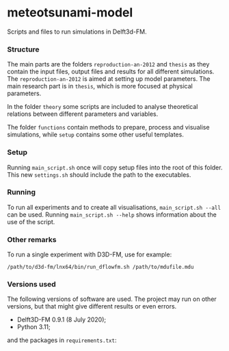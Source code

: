 # meteotsunami-model

Scripts and files to run simulations in Delft3d-FM.


### Structure

The main parts are the folders `reproduction-an-2012` and `thesis` as they contain the input files, output files and results for all different simulations.
The `reproduction-an-2012` is aimed at setting up model parameters.
The main research part is in `thesis`, which is more focused at physical parameters.

In the folder `theory` some scripts are included to analyse theoretical relations between different parameters and variables.

The folder `functions` contain methods to prepare, process and visualise simulations, while `setup` contains some other useful templates.


### Setup

Running `main_script.sh` once will copy setup files into the root of this folder. This new `settings.sh` should include the path to the executables.


### Running

To run all experiments and to create all visualisations, `main_script.sh --all` can be used. Running `main_script.sh --help` shows information about the use of the script.


### Other remarks

To run a single experiment with D3D-FM, use for example:
```
/path/to/d3d-fm/lnx64/bin/run_dflowfm.sh /path/to/mdufile.mdu
```


### Versions used

The following versions of software are used. The project may run on other versions, but that might give different results or even errors.

* Delft3D-FM 0.9.1 (8 July 2020);
* Python 3.11;

and the packages in `requirements.txt`:
